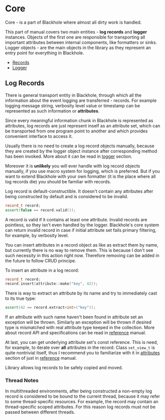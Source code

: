 # Core
Core - is a part of Blackhole where almost all dirty work is handled.

This part of manual covers two main entities - **log records** and **logger**
instances.
Objects of the first one are responsible for transporting all important
attributes between internal components, like formatters or sinks.
Logger objects - are the main objects in the library as they represent an entry
point for everything in Blackhole.

 * [Records](#log-records)
 * [Logger](#logger)

## Log Records
There is general transport entity in Blackhole, through which all the
information about the event logging are transferred - records. For example
logging message string, verbosity level value or timestamp can be represented
as such information or **attributes**.

Since every meaningful information chunk in Blackhole is represented as
attributes, log records are just represent inself as an attribute set, which
can be transported from one program point to another and which provides
convenient interface to access it.

Usually there is no need to create a log record objects manually, because they
are created by the logger object instance after corresponding method has been
invoked. More about it can be read in [logger]() section.

Moreover it is **unlikely** you will ever handle with log record objects
manually, if you use macro system for logging, which is preferred. But if you
want to extend Blackhole with your own formatter (it is the place where all
log records die) you should be familiar with records.

Log record is default-constructible. It doesn't contain any attributes after
being constructed by default and is considered to be invalid.

~~~ cpp
record_t record;
assert(false == record.valid());
~~~

A record is valid if it contains at least one attribute. Invalid records are
pointless, so they isn't even handled by the logger.
Blackhole's core system can return invalid record in case if initial attribute
set fails primary filtering, for example, by verbosity level.

You can insert attributes in a record object as like as extract them by name,
but currently there is no way to remove them. This is because I don't see such
necessity in this action right now. Therefore removing can be added in the
future to follow CRUD principe.

To insert an attribute in a log record:

~~~ cpp
record_t record;
record.insert(attribute::make("key", 42));
~~~

There is way to extract an attribute by its name and try to immediately cast to
its true type:

~~~ cpp
assert(42 == record.extract<int>("key"));
~~~

If an attribute with such name haven't been found in attribute set an exception
will be thrown. Similarly an exception will be thrown if desired type is
mismatched with real attribute type keeped in the collection. More about
record API and specifications can be read in [reference]() manual.

At last, you can get underlying attribute set's const reference. This is need,
for example, to iterate over **all** attributes in the record.
Class `set_view_t` is quite nontrivial itself, thus I recommend you to
familiarize with it in [attributes]() section of just in [reference]() manual.

Library allows log records to be safely copied and moved.

### Thread Notes
In multithreaded environments, after being constructed a non-empty log record
is considered to be bound to the current thread, because it may refer to some
thread-specific resources.
For example, the record may contain an thread-specific scoped attributes.
For this reason log records must not be passed between different threads.

